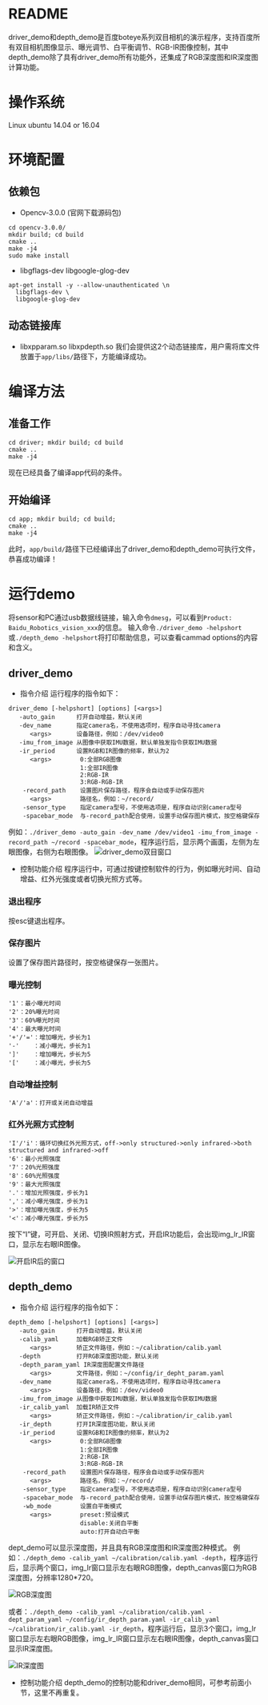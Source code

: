 # README
driver_demo和depth_demo是百度boteye系列双目相机的演示程序，支持百度所有双目相机图像显示、曝光调节、白平衡调节、RGB-IR图像控制，其中depth_demo除了具有driver_demo所有功能外，还集成了RGB深度图和IR深度图计算功能。
# 操作系统
  Linux ubuntu 14.04 or 16.04
# 环境配置
## 依赖包
* Opencv-3.0.0 (官网下载源码包)
```
cd opencv-3.0.0/
mkdir build; cd build
cmake ..
make -j4
sudo make install
```
* libgflags-dev libgoogle-glog-dev
```
apt-get install -y --allow-unauthenticated \n
  libgflags-dev \
  libgoogle-glog-dev
```
## 动态链接库
* libxpparam.so libxpdepth.so
我们会提供这2个动态链接库，用户需将库文件放置于`app/libs/`路径下，方能编译成功。
# 编译方法
## 准备工作
```
cd driver; mkdir build; cd build
cmake ..
make -j4
```
现在已经具备了编译app代码的条件。
## 开始编译
```
cd app; mkdir build; cd build;
cmake ..
make -j4
```
此时，`app/build/`路径下已经编译出了driver_demo和depth_demo可执行文件，恭喜成功编译！
# 运行demo
将sensor和PC通过usb数据线链接，输入命令`dmesg`，可以看到`Product: Baidu_Robotics_vision_xxx`的信息。
输入命令`./driver_demo -helpshort`或`./depth_demo -helpshort`将打印帮助信息，可以查看cammad options的内容和含义。
## driver_demo
* 指令介绍
运行程序的指令如下：
```
driver_demo [-helpshort] [options] [<args>]
   -auto_gain      打开自动增益，默认关闭
   -dev_name       指定camera名，不使用选项时，程序自动寻找camera
      <args>       设备路径，例如：/dev/video0
   -imu_from_image 从图像中获取IMU数据，默认单独发指令获取IMU数据
   -ir_period      设置RGB和IR图像的频率，默认为2
      <args>        0:全部RGB图像
                    1:全部IR图像
                    2:RGB-IR
                    3:RGB-RGB-IR
    -record_path    设置图片保存路径，程序会自动或手动保存图片
      <args>        路径名，例如：~/record/
    -sensor_type    指定camera型号，不使用选项是，程序自动识别camera型号
    -spacebar_mode  与-record_path配合使用，设置手动保存图片模式，按空格键保存
```
例如：`./driver_demo -auto_gain -dev_name /dev/video1 -imu_from_image -record_path ~/record -spacebar_mode`，程序运行后，显示两个画面，左侧为左眼图像，右侧为右眼图像。
![driver_demo双目窗口](https://image.ibb.co/kCJTFe/651071383.jpg)
* 控制功能介绍
程序运行中，可通过按键控制软件的行为，例如曝光时间、自动增益、红外光强度或者切换光照方式等。
### 退出程序
按esc键退出程序。
### 保存图片
设置了保存图片路径时，按空格键保存一张图片。
### 曝光控制
```
'1'：最小曝光时间
'2'：20%曝光时间
'3'：60%曝光时间
'4'：最大曝光时间
'+'/'='：增加曝光，步长为1
'-'    ：减小曝光，步长为1
']'    ：增加曝光，步长为5
'['    ：减小曝光，步长为5
```
### 自动增益控制
```
'A'/'a'：打开或关闭自动增益
```
### 红外光照方式控制
```
'I'/'i'：循环切换红外光照方式，off->only structured->only infrared->both structured and infrared->off
'6'：最小光照强度
'7'：20%光照强度
'8'：60%光照强度
'9'：最大光照强度
'.'：增加光照强度，步长为1
','：减小曝光强度，步长为1
'>'：增加曝光强度，步长为5
'<'：减小曝光强度，步长为5
```
按下“I”键，可开启、关闭、切换IR照射方式，开启IR功能后，会出现img_lr_IR窗口，显示左右眼IR图像。

![开启IR后的窗口](https://image.ibb.co/fKbJgK/Screenshot_from_2018_08_02_16_02_38.png)

## depth_demo
* 指令介绍
运行程序的指令如下：
```
depth_demo [-helpshort] [options] [<args>]
   -auto_gain      打开自动增益，默认关闭
   -calib_yaml     加载RGB矫正文件
      <args>       矫正文件路径，例如：~/calibration/calib.yaml
   -depth          打开RGB深度图功能，默认关闭
   -depth_param_yaml IR深度图配置文件路径
      <args>       文件路径，例如：~/config/ir_depht_param.yaml
   -dev_name       指定camera名，不使用选项时，程序自动寻找camera
      <args>       设备路径，例如：/dev/video0
   -imu_from_image 从图像中获取IMU数据，默认单独发指令获取IMU数据
   -ir_calib_yaml  加载IR矫正文件
      <args>       矫正文件路径，例如：~/calibration/ir_calib.yaml
   -ir_depth       打开IR深度图功能，默认关闭
   -ir_period      设置RGB和IR图像的频率，默认为2
      <args>        0:全部RGB图像
                    1:全部IR图像
                    2:RGB-IR
                    3:RGB-RGB-IR
    -record_path    设置图片保存路径，程序会自动或手动保存图片
      <args>        路径名，例如：~/record/
    -sensor_type    指定camera型号，不使用选项是，程序自动识别camera型号
    -spacebar_mode  与-record_path配合使用，设置手动保存图片模式，按空格键保存
    -wb_mode        设置白平衡模式
      <args>        preset:预设模式
                    disable:关闭白平衡
                    auto:打开自动白平衡
```
dept_demo可以显示深度图，并且具有RGB深度图和IR深度图2种模式。
例如：`./depth_demo -calib_yaml ~/calibration/calib.yaml -depth`，程序运行后，显示两个窗口，img_lr窗口显示左右眼RGB图像，depth_canvas窗口为RGB深度图，分辨率1280*720。

![RGB深度图](https://image.ibb.co/nmjeMK/Screenshot_from_2018_08_02_16_12_17.png)

或者：`./depth_demo -calib_yaml ~/calibration/calib.yaml -dept_param_yaml ~/config/ir_depth_param.yaml -ir_calib_yaml ~/calibration/ir_calib.yaml -ir_depth`，程序运行后，显示3个窗口，img_lr窗口显示左右眼RGB图像，img_lr_IR窗口显示左右眼IR图像，depth_canvas窗口显示IR深度图。

![IR深度图](https://image.ibb.co/mnHkTz/Screenshot_from_2018_08_02_16_17_09.png)

* 控制功能介绍
depth_demo的控制功能和driver_demo相同，可参考前面小节，这里不再重复。


